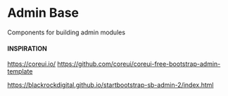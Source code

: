 # Admin Base
Components for building admin modules

#### INSPIRATION
https://coreui.io/
https://github.com/coreui/coreui-free-bootstrap-admin-template

https://blackrockdigital.github.io/startbootstrap-sb-admin-2/index.html
